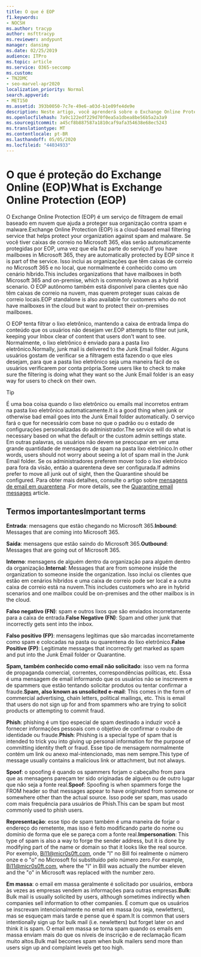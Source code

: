 ```yaml
---
title: O que é EOP
f1.keywords:
- NOCSH
ms.author: tracyp
author: msfttracyp
ms.reviewer: andypunt
manager: dansimp
ms.date: 02/25/2019
audience: ITPro
ms.topic: article
ms.service: O365-seccomp
ms.custom:
- TN2DMC
- seo-marvel-apr2020
localization_priority: Normal
search.appverid:
- MET150
ms.assetid: 393b0050-7c7e-49e6-a03d-b1e09fe4de9e
description: Neste artigo, você aprenderá sobre o Exchange Online Protection (EOP), um serviço de filtragem de email baseado em nuvem.
ms.openlocfilehash: 7a9c122edf229d70f0ea5a1dbea8be56b5a2a3a9
ms.sourcegitcommit: a45cf8b887587a1810caf9afa354638e68ec5243
ms.translationtype: MT
ms.contentlocale: pt-BR
ms.lasthandoff: 05/05/2020
ms.locfileid: "44034933"
---
```

# <a name="what-is-exchange-online-protection-eop"></a><span data-ttu-id="7c08f-103">O que é proteção do Exchange Online (EOP)</span><span class="sxs-lookup"><span data-stu-id="7c08f-103">What is Exchange Online Protection (EOP)</span></span>

<span data-ttu-id="7c08f-104">O Exchange Online Protection (EOP) é um serviço de filtragem de email baseado em nuvem que ajuda a proteger sua organização contra spam e malware.</span><span class="sxs-lookup"><span data-stu-id="7c08f-104">Exchange Online Protection (EOP) is a cloud-based email filtering service that helps protect your organization against spam and malware.</span></span> <span data-ttu-id="7c08f-105">Se você tiver caixas de correio no Microsoft 365, elas serão automaticamente protegidas por EOP, uma vez que ela faz parte do serviço.</span><span class="sxs-lookup"><span data-stu-id="7c08f-105">If you have mailboxes in Microsoft 365, they are automatically protected by EOP since it is part of the service.</span></span> <span data-ttu-id="7c08f-106">Isso inclui as organizações que têm caixas de correio no Microsoft 365 e no local, que normalmente é conhecido como um cenário híbrido.</span><span class="sxs-lookup"><span data-stu-id="7c08f-106">This includes organizations that have mailboxes in both Microsoft 365 and on-premise, which is commonly known as a hybrid scenario.</span></span> <span data-ttu-id="7c08f-107">O EOP autônomo também está disponível para clientes que não têm caixas de correio na nuvem, mas querem proteger suas caixas de correio locais.</span><span class="sxs-lookup"><span data-stu-id="7c08f-107">EOP standalone is also available for customers who do not have mailboxes in the cloud but want to protect their on-premises mailboxes.</span></span>

<span data-ttu-id="7c08f-108">O EOP tenta filtrar o lixo eletrônico, mantendo a caixa de entrada limpa do conteúdo que os usuários não desejam ver.</span><span class="sxs-lookup"><span data-stu-id="7c08f-108">EOP attempts to filter out junk, keeping your Inbox clear of content that users don't want to see.</span></span> <span data-ttu-id="7c08f-109">Normalmente, o lixo eletrônico é enviado para a pasta lixo eletrônico.</span><span class="sxs-lookup"><span data-stu-id="7c08f-109">Normally, junk mail is delivered to the Junk Email folder.</span></span> <span data-ttu-id="7c08f-110">Alguns usuários gostam de verificar se a filtragem está fazendo o que eles desejam, para que a pasta lixo eletrônico seja uma maneira fácil de os usuários verificarem por conta própria.</span><span class="sxs-lookup"><span data-stu-id="7c08f-110">Some users like to check to make sure the filtering is doing what they want so the Junk Email folder is an easy way for users to check on their own.</span></span>  

> [!TIP]
> <span data-ttu-id="7c08f-111">É uma boa coisa quando o lixo eletrônico ou emails mal incorretos entram na pasta lixo eletrônico automaticamente.</span><span class="sxs-lookup"><span data-stu-id="7c08f-111">It is a good thing when junk or otherwise bad email goes into the Junk Email folder automatically.</span></span> <span data-ttu-id="7c08f-112">O serviço fará o que for necessário com base no que o padrão ou o estado de configurações personalizadas do administrador.</span><span class="sxs-lookup"><span data-stu-id="7c08f-112">The service will do what is necessary based on what the default or the custom admin settings state.</span></span> <span data-ttu-id="7c08f-113">Em outras palavras, os usuários não devem se preocupar em ver uma grande quantidade de mensagens de spam na pasta lixo eletrônico.</span><span class="sxs-lookup"><span data-stu-id="7c08f-113">In other words, users should not worry about seeing a lot of spam mail in the Junk Email folder.</span></span> <span data-ttu-id="7c08f-114">Se os administradores preferem mover todo o lixo eletrônico para fora da visão, então a quarentena deve ser configurada.</span><span class="sxs-lookup"><span data-stu-id="7c08f-114">If admins prefer to move all junk out of sight, then the Quarantine should be configured.</span></span> <span data-ttu-id="7c08f-115">Para obter mais detalhes, consulte o artigo sobre [mensagens de email em quarentena](quarantine-email-messages.md) .</span><span class="sxs-lookup"><span data-stu-id="7c08f-115">For more details, see the [Quarantine email messages](quarantine-email-messages.md) article.</span></span>

## <a name="important-terms"></a><span data-ttu-id="7c08f-116">Termos importantes</span><span class="sxs-lookup"><span data-stu-id="7c08f-116">Important terms</span></span>

<span data-ttu-id="7c08f-117">**Entrada**: mensagens que estão chegando no Microsoft 365.</span><span class="sxs-lookup"><span data-stu-id="7c08f-117">**Inbound**: Messages that are coming into Microsoft 365.</span></span>

<span data-ttu-id="7c08f-118">**Saída**: mensagens que estão saindo do Microsoft 365.</span><span class="sxs-lookup"><span data-stu-id="7c08f-118">**Outbound**: Messages that are going out of Microsoft 365.</span></span>

<span data-ttu-id="7c08f-119">**Interno**: mensagens de alguém dentro da organização para alguém dentro da organização.</span><span class="sxs-lookup"><span data-stu-id="7c08f-119">**Internal**: Messages that are from someone inside the organization to someone inside the organization.</span></span> <span data-ttu-id="7c08f-120">Isso inclui os clientes que estão em cenários híbridos e uma caixa de correio pode ser local e a outra caixa de correio está na nuvem.</span><span class="sxs-lookup"><span data-stu-id="7c08f-120">This includes customers who are in hybrid scenarios and one mailbox could be on-premises and the other mailbox is in the cloud.</span></span>

<span data-ttu-id="7c08f-121">**Falso negativo (FN)**: spam e outros lixos que são enviados incorretamente para a caixa de entrada.</span><span class="sxs-lookup"><span data-stu-id="7c08f-121">**False Negative (FN)**: Spam and other junk that incorrectly gets sent into the inbox.</span></span>

<span data-ttu-id="7c08f-122">**Falso positivo (FP)**: mensagens legítimas que são marcadas incorretamente como spam e colocadas na pasta ou quarentena do lixo eletrônico.</span><span class="sxs-lookup"><span data-stu-id="7c08f-122">**False Positive (FP)**: Legitimate messages that incorrectly get marked as spam and put into the Junk Email folder or Quarantine.</span></span>

<span data-ttu-id="7c08f-123">**Spam, também conhecido como email não solicitado**: isso vem na forma de propaganda comercial, correntes, correspondências políticas, etc. Essa é uma mensagem de email informando que os usuários não se inscrevem e de spammers que estão tentando solicitar produtos ou tentar confirmar a fraude.</span><span class="sxs-lookup"><span data-stu-id="7c08f-123">**Spam, also known as unsolicited e-mail**: This comes in the form of commercial advertising, chain letters, political mailings, etc. This is email that users do not sign up for and from spammers who are trying to solicit products or attempting to commit fraud.</span></span>

<span data-ttu-id="7c08f-124">**Phish**: phishing é um tipo especial de spam destinado a induzir você a fornecer informações pessoais com o objetivo de confirmar o roubo de identidade ou fraude.</span><span class="sxs-lookup"><span data-stu-id="7c08f-124">**Phish**: Phishing is a special type of spam that is intended to trick you into giving up personal information for the purpose of committing identity theft or fraud.</span></span> <span data-ttu-id="7c08f-125">Esse tipo de mensagem normalmente contém um link ou anexo mal-intencionado, mas nem sempre.</span><span class="sxs-lookup"><span data-stu-id="7c08f-125">This type of message usually contains a malicious link or attachment, but not always.</span></span>

<span data-ttu-id="7c08f-126">**Spoof**: o spoofing é quando os spammers forjam o cabeçalho from para que as mensagens pareçam ter sido originadas de alguém ou de outro lugar que não seja a fonte real.</span><span class="sxs-lookup"><span data-stu-id="7c08f-126">**Spoof**: Spoofing is when spammers forge the FROM header so that messages appear to have originated from someone or somewhere other than the actual source.</span></span> <span data-ttu-id="7c08f-127">Isso pode ser spam, mas usado com mais frequência para usuários de Phish.</span><span class="sxs-lookup"><span data-stu-id="7c08f-127">This can be spam but most commonly used to phish users.</span></span>

<span data-ttu-id="7c08f-128">**Representação**: esse tipo de spam também é uma maneira de forjar o endereço do remetente, mas isso é feito modificando parte do nome ou domínio de forma que ele se pareça com a fonte real.</span><span class="sxs-lookup"><span data-stu-id="7c08f-128">**Impersonation**: This type of spam is also a way to forge the sender address, but it is done by modifying part of the name or domain so that it looks like the real source.</span></span> <span data-ttu-id="7c08f-129">Por exemplo, Bi11@micr0s0ft.com, onde "l" no Bill foi realmente o número onze e o "o" no Microsoft foi substituído pelo número zero.</span><span class="sxs-lookup"><span data-stu-id="7c08f-129">For example, Bi11@micr0s0ft.com, where the "l" in Bill was actually the number eleven and the "o" in Microsoft was replaced with the number zero.</span></span>

<span data-ttu-id="7c08f-130">**Em massa**: o email em massa geralmente é solicitado por usuários, embora às vezes as empresas vendem as informações para outras empresas.</span><span class="sxs-lookup"><span data-stu-id="7c08f-130">**Bulk**: Bulk mail is usually solicited by users, although sometimes indirectly when companies sell information to other companies.</span></span> <span data-ttu-id="7c08f-131">É comum que os usuários se inscrevam intencionalmente no email em massa (ou seja, newletters), mas se esqueçam mais tarde e pense que é spam.</span><span class="sxs-lookup"><span data-stu-id="7c08f-131">It is common that users intentionally sign up for bulk mail (i.e. newletters) but forget later on and think it is spam.</span></span> <span data-ttu-id="7c08f-132">O email em massa se torna spam quando os emails em massa enviam mais do que os níveis de inscrição e de reclamação ficam muito altos.</span><span class="sxs-lookup"><span data-stu-id="7c08f-132">Bulk mail becomes spam when bulk mailers send more than users sign up and complaint levels get too high.</span></span>
